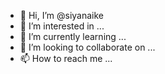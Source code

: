 - 👋 Hi, I’m @siyanaike
- 👀 I’m interested in ...
- 🌱 I’m currently learning ...
- 💞️ I’m looking to collaborate on ...
- 📫 How to reach me ...

<!---
siyanaike/siyanaike is a ✨ special ✨ repository because its `README.md` (this file) appears on your GitHub profile.
You can click the Preview link to take a look at your changes.
--->
